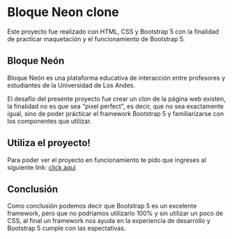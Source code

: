 
# Bloque Neon clone

Este proyecto fue realizado con HTML, CSS y Bootstrap 5 con la finalidad de practicar maquetación y el funcionamiento de Bootstrap 5.

## Bloque Neón

Bloque Neón es una plataforma educativa de interacción entre profesores y estudiantes de la Universidad de Los Andes.

El desafío del presente proyecto fue crear un clon de la página web existen, la finalidad no es que sea "pixel perfect", es decir, que no sea exactamente igual, sino de poder prácticar el framework Bootstrap 5 y familiarizarse con los componentes que utilizar.

## Utiliza el proyecto!

Para poder ver el proyecto en funcionamiento te pido que ingreses al siguiente link: [click aqui](https://jgaldo-beep.github.io/bootstrap-practice/)

## Conclusión

Como conclusión podemos decir que Bootstrap 5 es un excelente framework, pero que no podriamos utilizarlo 100% y sin utilizar un poco de CSS, al final un framework nos ayuda en la experiencia de desarrollo y Bootstrap 5 cumple con las espectativas.
